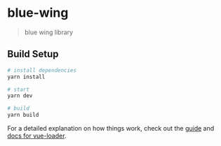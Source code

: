 # blue-wing

> blue wing library

## Build Setup

``` zsh
# install dependencies
yarn install

# start
yarn dev

# build
yarn build
```

For a detailed explanation on how things work, check out the [guide](http://vuejs-templates.github.io/webpack/) and [docs for vue-loader](http://vuejs.github.io/vue-loader).
